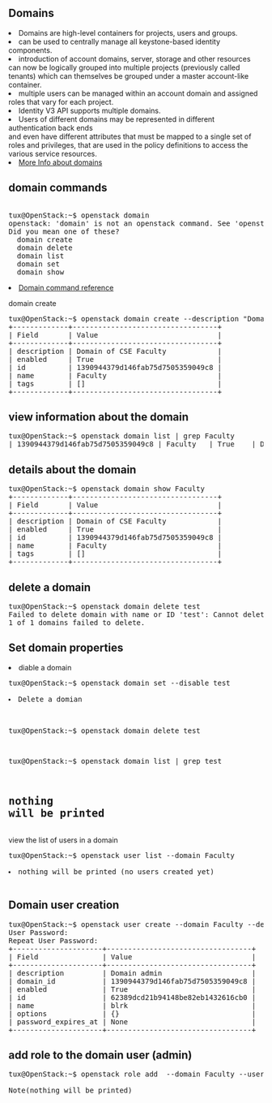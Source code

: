 Domains
--------------
<li>Domains are high-level containers for projects, users and groups. </li>
<li>can be used to centrally manage all keystone-based identity components.</li>
<li>introduction of account domains, server, storage and other resources can now be logically grouped into multiple projects (previously called tenants) which can themselves be grouped under a master account-like container.</li>
<li>multiple users can be managed within an account domain and assigned roles that vary for each project.</li>
<li>Identity V3 API supports multiple domains.</li>
<li>Users of different domains may be represented in different authentication back ends </li> and even have different attributes that must be mapped to a single set of roles and privileges, that are used in the policy definitions to access the various service resources. </li>
<li><a href="https://docs.openstack.org/security-guide/identity/domains.html">More Info about domains</a></li>

domain commands
---------------
<pre> 
tux@OpenStack:~$ openstack domain
openstack: 'domain' is not an openstack command. See 'openstack --help'.
Did you mean one of these?
  domain create
  domain delete
  domain list
  domain set
  domain show
</pre>
<li><a href="https://docs.openstack.org/python-openstackclient/pike/cli/command-objects/domain.html#domain-create">Domain command reference</a></li>

domain create
<pre>
tux@OpenStack:~$ openstack domain create --description "Domain of CSE Faculty" Faculty
+-------------+----------------------------------+
| Field       | Value                            |
+-------------+----------------------------------+
| description | Domain of CSE Faculty            |
| enabled     | True                             |
| id          | 1390944379d146fab75d7505359049c8 |
| name        | Faculty                          |
| tags        | []                               |
+-------------+----------------------------------+
</pre>
view information about the domain
-----------------------------------
<pre>
tux@OpenStack:~$ openstack domain list | grep Faculty
| 1390944379d146fab75d7505359049c8 | Faculty   | True    | Domain of CSE Faculty |
</pre>
details about the domain
------------------------
<pre>
tux@OpenStack:~$ openstack domain show Faculty
+-------------+----------------------------------+
| Field       | Value                            |
+-------------+----------------------------------+
| description | Domain of CSE Faculty            |
| enabled     | True                             |
| id          | 1390944379d146fab75d7505359049c8 |
| name        | Faculty                          |
| tags        | []                               |
+-------------+----------------------------------+
</pre>
delete a domain 
-----------------
<pre>
tux@OpenStack:~$ openstack domain delete test
Failed to delete domain with name or ID 'test': Cannot delete a domain that is enabled, please disable it first. (HTTP 403) (Request-ID: req-7966c148-ee7b-44ee-a026-2abcea318469)
1 of 1 domains failed to delete.
</pre>
Set domain properties
---------------------
<li> diable a domain</li>
<pre>
tux@OpenStack:~$ openstack domain set --disable test

<li>Delete a domian </li>

tux@OpenStack:~$ openstack domain delete test

tux@OpenStack:~$ openstack domain list | grep test

nothing will be printed
</pre>
view the list of users in a domain
---------------------------------------
<pre>
tux@OpenStack:~$ openstack user list --domain Faculty

<li>nothing will be printed (no users created yet)</li>
</pre>
Domain user creation 
-----------------------
<pre>
tux@OpenStack:~$ openstack user create --domain Faculty --description "Domain admin" --password-prompt blrk
User Password:
Repeat User Password:
+---------------------+----------------------------------+
| Field               | Value                            |
+---------------------+----------------------------------+
| description         | Domain admin                     |
| domain_id           | 1390944379d146fab75d7505359049c8 |
| enabled             | True                             |
| id                  | 62389dcd21b94148be82eb1432616cb0 |
| name                | blrk                             |
| options             | {}                               |
| password_expires_at | None                             |
+---------------------+----------------------------------+
</pre>
add role to the domain user (admin)
---------------------------------------
<pre>
tux@OpenStack:~$ openstack role add  --domain Faculty --user blrk admin

Note(nothing will be printed)
</pre>


